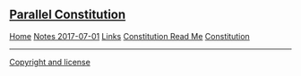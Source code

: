 
## [Parallel Constitution]( index.html )

[Home]( #README.md )
[Notes 2017-07-01]( #notes/2017-07-01-notes-of-meeting.md )
[Links]( #links.md )
[Constitution Read Me]( #egypt-parallel-constitution-readme.md )
[Constitution]( #egypt-parallel-constitution.md )

<!--
* [Preamble and Nine Guiding Principles]( #egypt-parallel-constitution.md#preamble-and-nine-guiding-principles )
* [1. Bill of Rights]( #egypt-parallel-constitution.md#bill-of-rights )
* [2. The State]( #egypt-parallel-constitution.md#the-state )
* [3. Legislative Power]( #egypt-parallel-constitution.md#legislative-power )
* [4. Executive Power]( #egypt-parallel-constitution.md#executive-power )
* [5. Municipalities]( #egypt-parallel-constitution.md#municipalities )
* [6. Judicial Power]( #egypt-parallel-constitution.md#judicial-power )
* [7. Amending the Constitution and General Provisions]( #egypt-parallel-constitution.md#amending-the-constitution-and-general-provisions )
-->

***
[Copyright and license]( #license.md )
